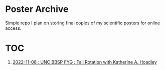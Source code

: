 # Poster Archive

Simple repo I plan on storing final copies of my scientific posters for online access. 

# TOC

1. [2022-11-08 ; UNC BBSP FYG ; Fall Rotation with Katherine A. Hoadley](https://ryanvidegar-laird.github.io/Posters/20221108-rvl-unc-hoadley_roatation.pdf)
